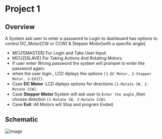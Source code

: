 # Project 1 
## Overview
A System ask user to enter a password to Login to dashboard has options to control
DC_Motor[CW or CCW] & Stepper Motor[with a specific angle].

- MCU1[MASTER] For Login and Take User Input.
- MCU2[SLAVE]  For Taking Actions And Rotating Motors.
- If user enter Wrong password the system will prompet to enter the password again.
- when the user login , LCD diplays the options `[1-DC Motor, 2-Stepper Motor, 3-EXIT]`.
- Case **DC Motor** :LCD diplays options for directions `[1-Rotate CW, 2-Rotate CCW]`.
- Case **Stepper Motor**:System will ask user to `Enter the angle` ,then choose direction `[1-Rotate CW, 2-Rotate CCW]`.
- Case **Exit** :All Motors will Stop and program Ended.
## Schematic
  ![image](https://github.com/MahmoudSamy511/Atmega32_Projects/assets/95527475/7ced554c-6bb1-488a-834d-b7eb3cd8ab6e)

